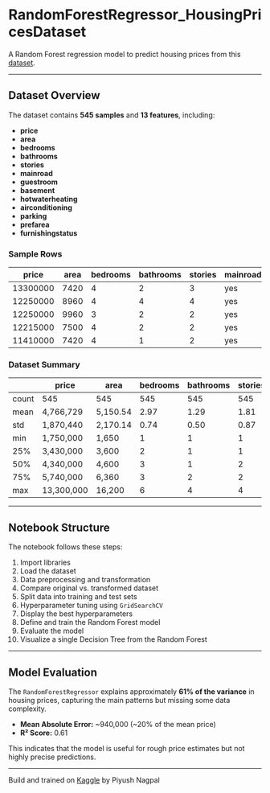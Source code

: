# RandomForestRegressor_HousingPricesDataset

A Random Forest regression model to predict housing prices from this [dataset](https://www.kaggle.com/datasets/yasserh/housing-prices-dataset).

---

## Dataset Overview

The dataset contains **545 samples** and **13 features**, including:

- **price**
- **area**
- **bedrooms**
- **bathrooms**
- **stories**
- **mainroad**
- **guestroom**
- **basement**
- **hotwaterheating**
- **airconditioning**
- **parking**
- **prefarea**
- **furnishingstatus**

### Sample Rows

| price     | area | bedrooms | bathrooms | stories | mainroad | guestroom | basement | hotwaterheating | airconditioning | parking | prefarea | furnishingstatus  |
|-----------|------|----------|-----------|---------|----------|-----------|----------|-----------------|-----------------|---------|----------|-----------------|
| 13300000  | 7420 | 4        | 2         | 3       | yes      | no        | no       | no              | yes             | 2       | yes      | furnished       |
| 12250000  | 8960 | 4        | 4         | 4       | yes      | no        | no       | no              | yes             | 3       | no       | furnished       |
| 12250000  | 9960 | 3        | 2         | 2       | yes      | no        | yes      | no              | no              | 2       | yes      | semi-furnished  |
| 12215000  | 7500 | 4        | 2         | 2       | yes      | no        | yes      | no              | yes             | 3       | yes      | furnished       |
| 11410000  | 7420 | 4        | 1         | 2       | yes      | yes       | yes      | no              | yes             | 2       | no       | furnished       |

### Dataset Summary

|       | price        | area       | bedrooms | bathrooms | stories | parking |
|-------|-------------|-----------|----------|-----------|---------|---------|
| count | 545         | 545       | 545      | 545       | 545     | 545     |
| mean  | 4,766,729   | 5,150.54  | 2.97     | 1.29      | 1.81    | 0.69    |
| std   | 1,870,440   | 2,170.14  | 0.74     | 0.50      | 0.87    | 0.86    |
| min   | 1,750,000   | 1,650     | 1        | 1         | 1       | 0       |
| 25%   | 3,430,000   | 3,600     | 2        | 1         | 1       | 0       |
| 50%   | 4,340,000   | 4,600     | 3        | 1         | 2       | 0       |
| 75%   | 5,740,000   | 6,360     | 3        | 2         | 2       | 1       |
| max   | 13,300,000  | 16,200    | 6        | 4         | 4       | 3       |

---

## Notebook Structure

The notebook follows these steps:

1. Import libraries
2. Load the dataset
3. Data preprocessing and transformation
4. Compare original vs. transformed dataset
5. Split data into training and test sets
6. Hyperparameter tuning using `GridSearchCV`
7. Display the best hyperparameters
8. Define and train the Random Forest model
9. Evaluate the model
10. Visualize a single Decision Tree from the Random Forest

---

## Model Evaluation

The `RandomForestRegressor` explains approximately **61% of the variance** in housing prices, capturing the main patterns but missing some data complexity.  

- **Mean Absolute Error:** ~940,000 (~20% of the mean price)  
- **R² Score:** 0.61  

This indicates that the model is useful for rough price estimates but not highly precise predictions.

---

Build and trained on [Kaggle](https://www.kaggle.com) by Piyush Nagpal
